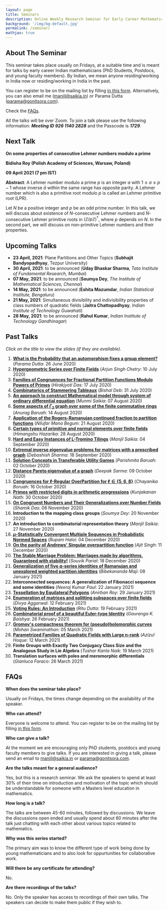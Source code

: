 ```yaml
---
layout: page
title: Seminars
description: Online Weekly Research Seminar for Early Career Mathematicians from India.
background: '/img/bg-default.jpg'
permalink: /seminar/
mathjax: true
---
```


## About The Seminar

This seminar takes place usually on Fridays, at a suitable time and is meant for talks by early career Indian mathematicians (PhD Students, Postdocs, and young faculty members). By Indian, we mean anyone residing/working in India now or residing/working in India in the past.

You can register to be on the mailing list by filling [in this form](https://forms.office.com/Pages/ResponsePage.aspx?id=TMed1p1reUOCSt_owRbqYpGWPpPueOhKgz_4Mo1dioBURFVKRk1INVc0TTk4U0VXWkJBMUMyRDZPMi4u). Alternatively, you can also email me (manjil@saikia.in) or Parama Dutta (parama@gonitsora.com).

Check the [FAQs](#faqs).

All the talks will be over Zoom. To join a talk please use the following information: ***Meeting ID 926 1140 2828*** and the Passcode is ***1729***.

## Next Talk

**On some properties of consecutive Lehmer numbers modulo a prime**

**Bidisha Roy (Polish Academy of Sciences, Warsaw, Poland)**

**09 April 2021 (7 pm IST)**

**Abstract**: A Lehmer number modulo a prime $p$ is an integer $a$ with $1 \leq a \leq p - 1$ whose inverse $\bar{a}$ within the same range has opposite parity. A Lehmer number  which is also a primitive root modulo $p$ is called an Lehmer primitive root (LPR).

Let $N$ be a positive integer and $p$ be an odd prime number. In this talk, we will discuss about existence of $N$-consecutive Lehmer numbers and $N$- consecutive Lehmer primitive roots in  $\left(\mathbb{Z}/ p\mathbb{Z} \right)^*$, where $p$ depends on $N$.  In the second part, we will discuss on non-primitive Lehmer numbers and their properties.

## Upcoming Talks

* **23 April, 2021**: Plane Partitions and Other Topics (**Subhajit Bandyopadhyay**, Tezpur University)
* **30 April, 2021**: to be announced (**Uday Bhaskar Sharma**, *Tata Institute of Fundamental Research, Mumbai*)
* **07 May, 2021**: to be announced (**Soumya Dey**, *The Institute of Mathematical Sciences, Chennai*)
* **14 May, 2021**: to be announced (**Eshita Mazumdar**, *Indian Statistical Institute, Bengaluru*)
* **21 May, 2021**: Simultaneous divisibility and indivisibility properties of class numbers of quadratic fields (**Jaitra Chattopadhyay**, *Indian Institute of Technology Guwahati*)
* **28 May, 2021**: to be announced (**Rahul Kumar**, *Indian Institute of Technology Gandhinagar*)


## Past Talks

*Click on the title to view the slides (if they are available).*
  
1. **[What is the Probability that an automorphism fixes a group element?](/seminar/Parama_Dutta.pdf)** (*Parama Dutta*: 26 June 2020)  
2. **[Hypergeometric Series over Finite Fields](/seminar/Arjun_Singh_Chetry.pdf)** (*Arjun Singh Chetry*: 10 July 2020)  
3. **[Families of Congruences for Fractional Partition Functions Modulo Powers of Primes](/seminar/Hirakjyoti_Das.pdf)** (*Hirakjyoti Das*: 17 July 2020)  
4. **[Combinatorics of Stammering Tableaux](/seminar/Bishal_Deb.pdf)** (*Bishal Deb*: 31 July 2020)  
5. **[An approach to construct Mathematical model through system of ordinary differential equation](/seminar/Munmi_Saikia.pdf)** (*Munmi Saikia*: 07 August 2020)  
6. **[Some aspects of $\Gamma_2$ graph over some of the finite commutative rings](/seminar/Anurag_Baruah.pdf)** (*Anurag Baruah*: 14 August 2020)  
7. **[Application of the Rogers-Ramanujan continued fraction to partition functions](/seminar/Nilufar_Mana_Begum.pdf)** (*Nilufar Mana Begum*: 21 August 2020)  
8. **[Certain types of primitive and normal elements over finite fields](/seminar/Himangshu_Hazarika.pdf)** (*Himangshu Hazarika*: 28 August 2020)  
9. **[Hard and Easy Instances of L-Tromino Tilings](/seminar/Manjil_Saikia.pdf)** (*Manjil Saikia*: 04 September 2020)  
10. **[Extremal inverse eigenvalue problems for matrices with a prescribed graph](/seminar/Debashish_Sharma.pdf)** (*Debashish Sharma*: 18 September 2020)  
11. **[Solution Concepts in Transferable Utility Games](/seminar/Parishmita_Boruah.pdf)** (*Parishmita Baruah*: 02 October 2020)  
12. **[Distance Pareto eigenvalue of a graph](/seminar/Deepak_Sarma.pdf)** (*Deepak Sarma*: 09 October 2020)  
13. **[Congruences for $\ell$-Regular OverPartition for $\ell\in \{5, 6, 8\}$](/seminar/Chayanika_Boruah.pdf)** (*Chayanika Boruah*: 16 October 2020)  
14. **[Primes with restricted digits in arithmetic progressions](/seminar/Kunjakanan_Nath.pdf)** (*Kunjakanan Nath*: 30 October 2020)  
15. **[On Congruent Numbers and Their Generalizations over Number Fields](/seminar/Shamik_Das.pdf)** (*Shamik Das*: 06 November 2020)  
16. **Introduction to the mapping class groups** (*Soumya Dey*: 20 November 2020)  
17. **An introduction to combinatorial representation theory** (*Manjil Saikia*: 27 November 2020)  
18. **[$\mu$-Statistically Convergent Multiple Sequences in Probabilistic Normed Spaces](/seminar/Rupam_Haloi.pdf)** (*Rupam Haloi*: 04 December 2020)  
19. **[On the parity of Andrews' Singular overpartition function](/seminar/Ajit_Singh.pdf)** (*Ajit Singh*: 11 December 2020)
20. **[The Stable Marriage Problem: Marriages made by algorithms, Guaranteed with stability!](/seminar/Souvik_Parial.pdf)** (*Souvik Parial*: 18 December 2020)
21. **[Generalization of five $q$-series identities of Ramanujan and unexplored weighted partition identities](/seminar/Bibekananda_Maji.pdf)** (*Bibekananda Maji*: 08 January 2021)
22. **Interconnected sequences: A generalization of Fibonacci sequence and some identities** (*Neeraj Kumar Paul*: 22 January 2021)
23. **[Tessellation by Equilateral Polygons](/seminar/Anirban_Roy.pdf)** (*Anirban Roy*: 29 January 2021)
24. **[Enumeration of matrices and splitting subspaces over finite fields](/seminar/Divya_Aggarwal.pdf)** (*Divya Aggarwal*: 12 February 2021)
25. **[Voting Rules: An Introduction](/seminar/Ritu_Dutta.pdf)** (*Ritu Dutta*: 19 February 2021)
26. **[Combinatorial proof of a beautiful Euler-type Identity](/seminar/Gauranga_Baishya.pdf)** (*Gauranga K. Baishya*: 26 February 2021)
27. **[Gromov's compactness theorem for (pseudo)holomorphic curves](/seminar/Mohan.pdf)** (*Mohan Swaminathan*: 05 March 2021)
28. **[Parametrized Families of Quadratic Fields with Large n-rank](/seminar/Azizul_Hoque.pdf)** (*Azizul Hoque*: 12 March 2021)
29. **Finite Groups with Exactly Two Conjugacy Class Size and the Analogous Study in Lie Algebra** (*Tushar Kanta Naik*: 19 March 2021)
30. **Translation surfaces with poles and meromorphic differentials** (*Gianluca Faraco*: 26 March 2021)
      
      



## <a name="faqs"></a>FAQs

**When does the seminar take place?**  

Usually on Fridays, the times change depending on the availability of the speaker.

**Who can attend?**  

Everyone is welcome to attend. You can register to be on the mailing list by filling [in this form](https://forms.office.com/Pages/ResponsePage.aspx?id=TMed1p1reUOCSt_owRbqYpGWPpPueOhKgz_4Mo1dioBURFVKRk1INVc0TTk4U0VXWkJBMUMyRDZPMi4u).

**Who can give a talk?**  

At the moment we are encouraging only PhD students, postdocs and young faculty members to give talks. If you are interested in giving a talk, please send an email to manjil@saikia.in or parama@gonitsora.com.

**Are the talks meant for a general audience?**

Yes, but this is a research seminar. We ask the speakers to spend at least 30% of their time on introduction and motivation of the topic which should be understandable for someone with a Masters level education in mathematics.

**How long is a talk?**

The talks are between 45-60 minutes, followed by discussions. We leave the discussions open ended and usually spend about 60 minutes after the talk just chatting with each other about various topics related to mathematics.

**Why was this series started?**

The primary aim was to know the different type of work being done by young mathematicians and to also look for oppurtunities for collaborative work.

**Will there be any certificate for attending?**  

No.

**Are there recordings of the talks?**

No. Only the speaker has access to recordings of their own talks. The speakers can decide to make them public if they wish to.
